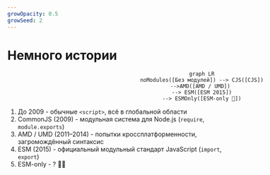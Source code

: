```yaml
---
growOpacity: 0.5
growSeed: 2
---
```


<h1>Немного истории</h1>

<div overflow-hidden transition-width transition-500 mt20
     :class="[$clicks === 0 && 'w-0', $clicks === 1 && 'w-64.4', $clicks === 2 && 'w-100.36', $clicks === 3 && 'w-148.50', $clicks === 4 && 'w-full']">

```mermaid
graph LR
noModules([Без модулей]) --> CJS([CJS])
-->AMD([AMD / UMD]) 
--> ESM([ESM 2015])
--> ESMOnly([ESM-only 🤖])
```

</div>

<div mt15>
<v-clicks>

1. До 2009 - обычные `<script>`, всё в глобальной области
2. CommonJS (2009) - модульная система для Node.js (`require`, `module.exports`)
3. AMD / UMD (2011–2014) - попытки кроссплатформенности, загромождённый синтаксис
4. ESM (2015) - официальный модульный стандарт JavaScript (`import`, `export`)
5. ESM-only - ? 🤔👀

</v-clicks>
</div>

<style>
.mermaid {
  text-align: center;
  width: 55rem;
}
</style>
